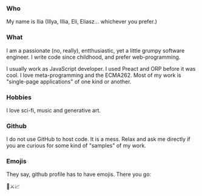 ### Who
My name is Ilia (Illya, Illia, Eli, Eliasz... whichever you prefer.)

### What
I am a passionate (no, really), entthusiastic, yet a little grumpy software engineer. I write code since childhood, and prefer web-programming.

I usually work as JavaScript developer. I used Preact and ORP before it was cool. I love meta-programming and the ECMA262.
Most of my work is "single-page applications" of one kind or another.

### Hobbies
I love sci-fi, music and generative art.

### Github
I do not use GitHub to host code. It is a mess. Relax and ask me directly if you are curious for some kind of "samples" of my work.

### Emojis
They say, github profile has to have emojis. There you go:

🐸⚔️📈
